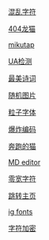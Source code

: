 <a href="https://dadaewqq.github.io/fun/01/" target="_blank"> 混乱字符</a>  

<a href="https://dadaewqq.github.io/fun/02/" target="_blank"> 404龙猫</a>  

<a href="https://dadaewqq.github.io/fun/03/" target="_blank"> mikutap</a>  

<a href="https://dadaewqq.github.io/fun/04/" target="_blank"> UA检测</a>  

<a href="https://dadaewqq.github.io/fun/05/" target="_blank"> 最美诗词</a>  

<a href="https://dadaewqq.github.io/fun/06/" target="_blank"> 随机图片</a>  

<a href="https://dadaewqq.github.io/fun/07/" target="_blank"> 粒子字体</a>  

<a href="https://dadaewqq.github.io/fun/08/" target="_blank"> 爆炸编码</a>  

<a href="https://dadaewqq.github.io/fun/09/" target="_blank"> 奔跑的猫</a>  

<a href="https://dadaewqq.github.io/fun/10/" target="_blank"> MD editor</a>  

<a href="https://dadaewqq.github.io/fun/11/" target="_blank"> 零宽字符</a>  

<a href="https://dadaewqq.github.io/fun/12/" target="_blank"> 跳转主页</a>  

<a href="https://dadaewqq.github.io/fun/13/" target="_blank"> ig fonts</a>  

<a href="https://dadaewqq.github.io/fun/14/" target="_blank"> 字符加密</a>  
